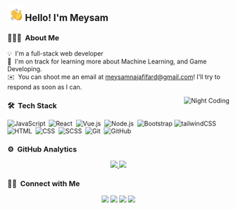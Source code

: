 <img alt="Night Coding" src="./Hand%20Wave.gif" width='40' align="left"/><h2>Hello! I'm Meysam</h2>

### 👨🏻‍💻 &nbsp;About Me

💡 &nbsp;I'm a full-stack web developer\
🌱 &nbsp;I'm on track for learning more about Machine Learning, and Game Developing.\
✉️ &nbsp;You can shoot me an email at meysamnajafifard@gmail.com! I'll try to respond as soon as I can.

<img alt="Night Coding" src="https://raw.githubusercontent.com/MeysamNajafi/MeysamNajafi/master/Night-Coding.gif" align="right"/>

### 🛠 &nbsp;Tech Stack

![JavaScript](https://img.shields.io/badge/-JavaScript-05122A?style=flat&logo=javascript)&nbsp;
![React](https://img.shields.io/badge/-React-05122A?style=flat&logo=react)&nbsp;
![Vue.js](https://img.shields.io/badge/-Vue.js-05122A?style=flat&logo=vue.js)&nbsp;
![Node.js](https://img.shields.io/badge/-Node.js-05122A?style=flat&logo=node.js)&nbsp;
![Bootstrap](https://img.shields.io/badge/-Bootstrap-05122A?style=flat&logo=bootstrap&logoColor=563D7C)
![tailwindCSS](https://img.shields.io/badge/-tailwindCSS-05122A?style=flat&logo=tailwindcss)
![HTML](https://img.shields.io/badge/-HTML-05122A?style=flat&logo=HTML5)&nbsp;
![CSS](https://img.shields.io/badge/-CSS-05122A?style=flat&logo=CSS3&logoColor=1572B6)&nbsp;
![SCSS](https://img.shields.io/badge/-SCSS-05122A?style=flat&logo=sass)&nbsp;
![Git](https://img.shields.io/badge/-Git-05122A?style=flat&logo=git)&nbsp;
![GitHub](https://img.shields.io/badge/-GitHub-05122A?style=flat&logo=github)&nbsp;

### ⚙️ &nbsp;GitHub Analytics

<p align="center">
<a href="https://github.com/MeysamNajafi">
  <img height="180em" src="https://github-readme-stats-eight-theta.vercel.app/api?username=MeysamNajafi&show_icons=true&theme=algolia&include_all_commits=true&count_private=true"/>
  <img height="180em" src="https://github-readme-stats-eight-theta.vercel.app/api/top-langs/?username=MeysamNajafi&layout=compact&langs_count=8&theme=algolia"/>
</a>
</p>

### 🤝🏻 &nbsp;Connect with Me

<p align="center">
<a href="https://www.meysamnajafi.com"><img src="https://img.shields.io/badge/-meysamnajafi.com-7d1989?style=flat&logo=Google-Chrome&logoColor=white"/></a>
<!-- <a href="https://linkedin.com/in/AVS1508"><img src="https://img.shields.io/badge/-Aditya%20Vikram%20Singh-0077B5?style=flat&logo=Linkedin&logoColor=white"/></a> -->
<a href="mailto:meysamnajafifard@gmail.com"><img src="https://img.shields.io/badge/-meysamnajafifard@gmail.com-D14836?style=flat&logo=Gmail&logoColor=white"/></a>
<a href="https://instagram.com/adityavs_"><img src="https://img.shields.io/badge/-@the._meyasm_-E4405F?style=flat&logo=Instagram&logoColor=white"/></a>
<a href="https://telegram.me/meysam_nf"><img src="https://img.shields.io/badge/-@meysam_nf_-2c53e0?style=flat&logo=Telegram&logoColor=white"/></a>
</p>
